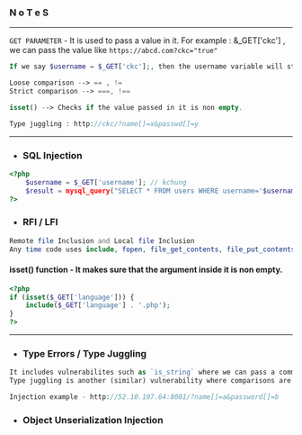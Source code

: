 ### N o T e S

---

`GET PARAMETER` - It is used to pass a value in it. For example : &_GET['ckc'] , we can pass the value like `https://abcd.com?ckc="true"`  

```php
If we say $username = $_GET['ckc'];, then the username variable will store the value entered in the GET parameter via ckc.

Loose comparison --> == , !=  
Strict comparison --> ===, !==  
```


```php
isset() --> Checks if the value passed in it is non empty.

Type juggling : http://ckc/?name[]=x&passwd[]=y
```









---

- ### SQL Injection
```php
<?php
    $username = $_GET['username']; // kchung
    $result = mysql_query("SELECT * FROM users WHERE username='$username'");
?>
```


- ### RFI / LFI

```php
Remote file Inclusion and Local file Inclusion
Any time code uses include, fopen, file_get_contents, file_put_contents, require_once or a whole host of other functions, it is potentially vulnerable!
```

#### isset() function - It makes sure that the argument inside it is non empty.


```php
<?php
if (isset($_GET['language'])) {
    include($_GET['language'] . '.php');
}
?>
```

---

- ### Type Errors / Type Juggling

```php
It includes vulnerabilites such as `is_string` where we can pass a command as a string even an array etc.
Type juggling is another (similar) vulnerability where comparisons are made with == instead of ===, and automatic type conversion occurs. This can lead to exploitable bugs within the application.

Injection example - http://52.10.107.64:8001/?name[]=a&password[]=b

```

- ### Object Unserialization Injection

```php



